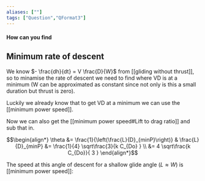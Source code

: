 ```yaml
---
aliases: [""]
tags: ["Question","QFormat3"]
---
```


#### How can you find
## Minimum rate of descent

We know $- \frac{dh}{dt} = V \frac{D}{W}$ from [[gliding without thrust]], so to minamise the rate of descent we need to find where VD is at a minimum (W can be approximated as constant since not only is this a small duration but thrust is zero).

Luckily we already know that to get VD at a minimum we can use the [[minimum power speed]].

Now we can also get the [[minimum power speed#Lift to drag ratio]] and sub that in.

$$\begin{align*}
   \theta &= \frac{1}{\left(\frac{L}{D}_{minP}\right)} & \frac{L}{D}_{minP} &= \frac{1}{4} \sqrt\frac{3}{k C_{Do}  } \\
 &=  4 \sqrt\frac{k C_{Do}}{ 3 }
\end{align*}$$

The speed at this angle of descent for a shallow glide angle ($L\approx W$) is [[minimum power speed]]:
